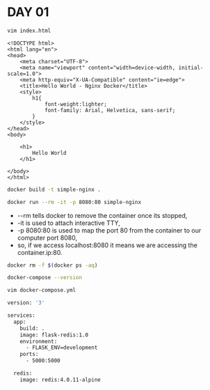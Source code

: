 # DAY 01

```bash
vim index.html
```
```
<!DOCTYPE html>
<html lang="en">
<head>
    <meta charset="UTF-8">
    <meta name="viewport" content="width=device-width, initial-scale=1.0">
    <meta http-equiv="X-UA-Compatible" content="ie=edge">
    <title>Hello World - Nginx Docker</title>
    <style>
        h1{
            font-weight:lighter;
            font-family: Arial, Helvetica, sans-serif;
        }
    </style>
</head>
<body>
    
    <h1>
        Hello World
    </h1>

</body>
</html>
```
```bash
docker build -t simple-nginx .
```
```bash
docker run --rm -it -p 8080:80 simple-nginx
```
- --rm tells docker to remove the container once its stopped,
- -it is used to attach interactive TTY,
- -p 8080:80 is used to map the port 80 from the container to our computer port 8080,
- so, if we access localhost:8080 it means we are accessing the container.ip:80.
```bash
docker rm -f $(docker ps -aq)
```
```bash
docker-compose --version
```
```bash
vim docker-compose.yml
```
```bash
version: '3'

services:
  app:
    build: .
    image: flask-redis:1.0
    environment:
      - FLASK_ENV=development
    ports:
      - 5000:5000

  redis:
    image: redis:4.0.11-alpine
```
